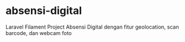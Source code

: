 # absensi-digital
Laravel Filament Project Absensi Digital dengan fitur geolocation, scan barcode, dan webcam foto
